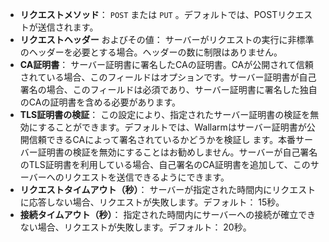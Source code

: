 * **リクエストメソッド**： `POST` または `PUT` 。デフォルトでは、POSTリクエストが送信されます。
* **リクエストヘッダー** およびその値： サーバーがリクエストの実行に非標準のヘッダーを必要とする場合。ヘッダーの数に制限はありません。
* **CA証明書**： サーバー証明書に署名したCAの証明書。CAが公開されて信頼されている場合、このフィールドはオプションです。サーバー証明書が自己署名の場合、このフィールドは必須であり、サーバー証明書に署名した独自のCAの証明書を含める必要があります。
* **TLS証明書の検証**： この設定により、指定されたサーバー証明書の検証を無効にすることができます。デフォルトでは、Wallarmはサーバー証明書が公開信頼できるCAによって署名されているかどうかを検証し ます。本番サーバー証明書の検証を無効にすることはお勧めしません。サーバーが自己署名のTLS証明書を利用している場合、自己署名のCA証明書を追加して、このサーバーへのリクエストを送信できるようにできます。
* **リクエストタイムアウト（秒）**： サーバーが指定された時間内にリクエストに応答しない場合、リクエストが失敗します。デフォルト： 15秒。
* **接続タイムアウト（秒）**： 指定された時間内にサーバーへの接続が確立できない場合、リクエストが失敗します。デフォルト： 20秒。